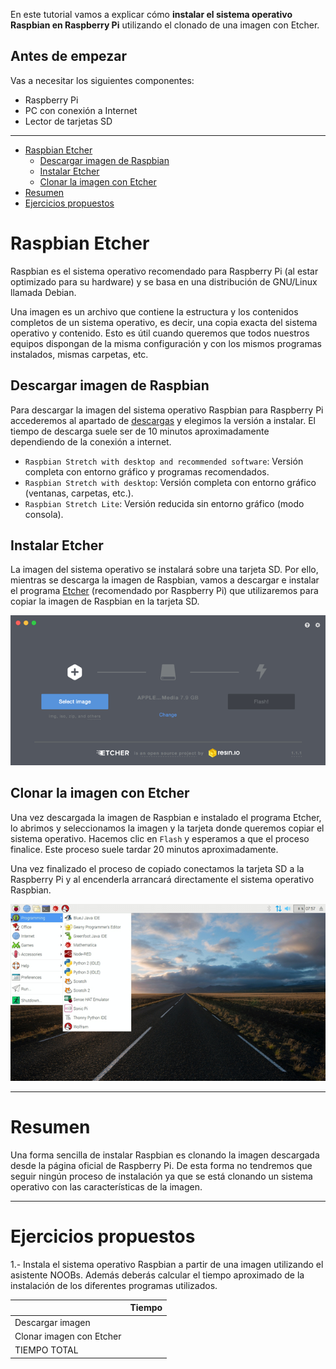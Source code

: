 En este tutorial vamos a explicar cómo **instalar el sistema operativo Raspbian en Raspberry Pi** utilizando el clonado de una imagen con Etcher.

## Antes de empezar

Vas a necesitar los siguientes componentes:

- Raspberry Pi
- PC con conexión a Internet
- Lector de tarjetas SD

<hr>

<div class="toc">

- [Raspbian Etcher](#raspbian-etcher)
  - [Descargar imagen de Raspbian](#descargar-imagen-de-raspbian)
  - [Instalar Etcher](#instalar-etcher)
  - [Clonar la imagen con Etcher](#clonar-la-imagen-con-etcher)
- [Resumen](#resumen)
- [Ejercicios propuestos](#ejercicios-propuestos)

</div>

# Raspbian Etcher

Raspbian es el sistema operativo recomendado para Raspberry Pi (al estar optimizado para su hardware) y se basa en una distribución de GNU/Linux llamada Debian.

Una imagen es un archivo que contiene la estructura y los contenidos completos de un sistema operativo, es decir, una copia exacta del sistema operativo y contenido. Esto es útil cuando queremos que todos nuestros equipos dispongan de la misma configuración y con los mismos programas instalados, mismas carpetas, etc.

## Descargar imagen de Raspbian

Para descargar la imagen del sistema operativo Raspbian para Raspberry Pi accederemos al apartado de [descargas](https://www.raspberrypi.org/downloads/raspbian/) y elegimos la versión a instalar. El tiempo de descarga suele ser de 10 minutos aproximadamente dependiendo de la conexión a internet.

- `Raspbian Stretch with desktop and recommended software`: Versión completa con entorno gráfico y programas recomendados.
- `Raspbian Stretch with desktop`: Versión completa con entorno gráfico (ventanas, carpetas, etc.).
- `Raspbian Stretch Lite`: Versión reducida sin entorno gráfico (modo consola).

## Instalar Etcher

La imagen del sistema operativo se instalará sobre una tarjeta SD. Por ello, mientras se descarga la imagen de Raspbian, vamos a descargar e instalar el programa [Etcher](https://etcher.io/) (recomendado por Raspberry Pi) que utilizaremos para copiar la imagen de Raspbian en la tarjeta SD.

![](img/etcher.png)

## Clonar la imagen con Etcher

Una vez descargada la imagen de Raspbian e instalado el programa Etcher, lo abrimos y seleccionamos la imagen y la tarjeta donde queremos copiar el sistema operativo. Hacemos clic en `Flash` y esperamos a que el proceso finalice. Este proceso suele tardar 20 minutos aproximadamente.

Una vez finalizado el proceso de copiado conectamos la tarjeta SD a la Raspberry Pi y al encenderla arrancará directamente el sistema operativo Raspbian.

![](img/raspbian.png)

---

# Resumen

Una forma sencilla de instalar Raspbian es clonando la imagen descargada desde la página oficial de Raspberry Pi. De esta forma no tendremos que seguir ningún proceso de instalación ya que se está clonando un sistema operativo con las características de la imagen.

---

# Ejercicios propuestos

1.- Instala el sistema operativo Raspbian a partir de una imagen utilizando el asistente NOOBs. Además deberás calcular el tiempo aproximado de la instalación de los diferentes programas utilizados.

|                          | Tiempo |
| ------------------------ | ------ |
| Descargar imagen         |        |
| Clonar imagen con Etcher |        |
| TIEMPO TOTAL             |        |
